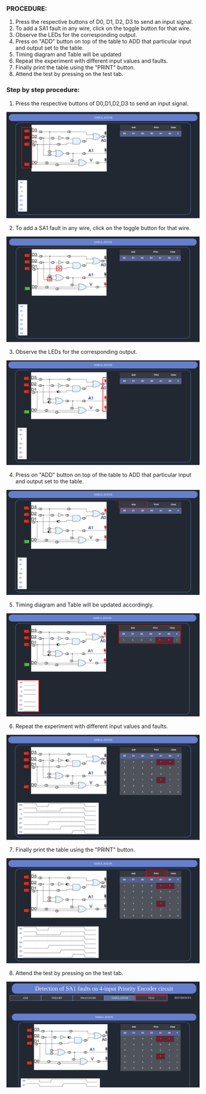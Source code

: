 ### PROCEDURE:

1. Press the respective buttons of D0, D1, D2, D3 to send an input signal.
2. To add a SA1 fault in any wire, click on the toggle button for that wire.
3. Observe the LEDs for the corresponding output.
4. Press on "ADD" button on top of the table to ADD that particular input and output set to the table.
5. Timing diagram and Table will be updated
6. Repeat the experiment with different input values and faults.
7. Finally print the table using the "PRINT" button.
8. Attend the test by pressing on the test tab.

### Step by step procedure:

1. Press the respective buttons of D0,D1,D2,D3 to send an input signal.

<center><img src="./images/1.jpg"/></center>

2. To add a SA1 fault in any wire, click on the toggle button for that wire.

<center><img src="./images/2.jpg"/></center>

3. Observe the LEDs for the corresponding output.

<center><img src="./images/3.jpg"/></center>

4. Press on "ADD" button on top of the table to ADD that particular input and output set to the table.

<center><img src="./images/4.jpg"/></center>

5. Timing diagram and Table will be updated accordingly.

<center><img src="./images/5.jpg"/></center>

6. Repeat the experiment with different input values and faults.

<center><img src="./images/6.jpg"/></center>

7. Finally print the table using the "PRINT" button.

<center><img src="./images/7.jpg"/></center>

8. Attend the test by pressing on the test tab.

<center><img src="./images/8.jpg"/></center>
